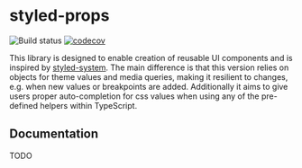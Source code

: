 # styled-props

![Build status](https://travis-ci.org/johanneslumpe/styled-props.svg?branch=master)
[![codecov](https://codecov.io/gh/johanneslumpe/styled-props/branch/master/graph/badge.svg)](https://codecov.io/gh/johanneslumpe/styled-props)

This library is designed to enable creation of reusable UI components and is inspired by [styled-system](https://github.com/jxnblk/styled-system). The main difference is that this version relies on objects for theme values and media queries, making it resilient to changes, e.g. when new values or breakpoints are added. Additionally it aims to give users proper auto-completion for css values when using any of the pre-defined helpers within TypeScript.

## Documentation

TODO


